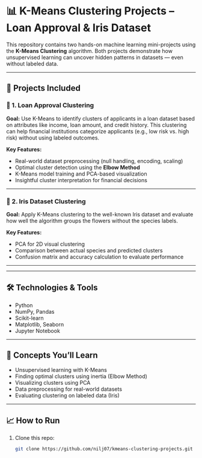 # 📊 K-Means Clustering Projects – Loan Approval & Iris Dataset

This repository contains two hands-on machine learning mini-projects using the **K-Means Clustering** algorithm. Both projects demonstrate how unsupervised learning can uncover hidden patterns in datasets — even without labeled data.

---

## 🚀 Projects Included

### 🔹 1. Loan Approval Clustering
**Goal:** Use K-Means to identify clusters of applicants in a loan dataset based on attributes like income, loan amount, and credit history. This clustering can help financial institutions categorize applicants (e.g., low risk vs. high risk) without using labeled outcomes.

**Key Features:**
- Real-world dataset preprocessing (null handling, encoding, scaling)
- Optimal cluster detection using the **Elbow Method**
- K-Means model training and PCA-based visualization
- Insightful cluster interpretation for financial decisions

---

### 🔹 2. Iris Dataset Clustering
**Goal:** Apply K-Means clustering to the well-known Iris dataset and evaluate how well the algorithm groups the flowers without the species labels.

**Key Features:**
- PCA for 2D visual clustering
- Comparison between actual species and predicted clusters
- Confusion matrix and accuracy calculation to evaluate performance

---


---

## 🛠️ Technologies & Tools

- Python
- NumPy, Pandas
- Scikit-learn
- Matplotlib, Seaborn
- Jupyter Notebook

---

## 🧠 Concepts You’ll Learn

- Unsupervised learning with K-Means
- Finding optimal clusters using inertia (Elbow Method)
- Visualizing clusters using PCA
- Data preprocessing for real-world datasets
- Evaluating clustering on labeled data (Iris)

---

## 📈 How to Run

1. Clone this repo:
   ```bash
   git clone https://github.com/nilj07/kmeans-clustering-projects.git

